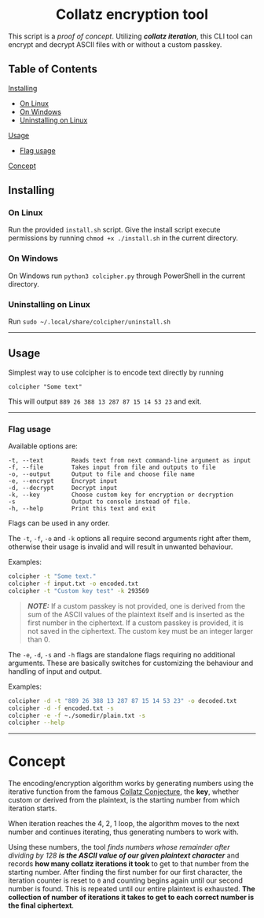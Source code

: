 <h1 align="center">Collatz encryption tool</h1>

This script is a *proof of concept*. Utilizing _**collatz iteration**_, this CLI tool can encrypt and decrypt ASCII files with or without a custom passkey.

## Table of Contents

[Installing](#installing)
* [On Linux](#on-linux)
* [On Windows](#on-windows)
* [Uninstalling on Linux](#uninstalling-on-linux)

[Usage](#usage)
* [Flag usage](#flag-usage)

[Concept](#concept)
## Installing

### On Linux

Run the provided `install.sh` script. Give the install script execute permissions by running `chmod +x ./install.sh` in the current directory.

### On Windows

On Windows run `python3 colcipher.py` through PowerShell in the current directory.

### Uninstalling on Linux

Run `sudo ~/.local/share/colcipher/uninstall.sh`

-----

## Usage

Simplest way to use colcipher is to encode text directly by running
```
colcipher "Some text"
```
This will output `889 26 388 13 287 87 15 14 53 23` and exit.

-----

### Flag usage

Available options are:
```text
-t, --text        Reads text from next command-line argument as input
-f, --file        Takes input from file and outputs to file
-o, --output      Output to file and choose file name
-e, --encrypt     Encrypt input
-d, --decrypt     Decrypt input
-k, --key         Choose custom key for encryption or decryption
-s                Output to console instead of file.
-h, --help        Print this text and exit
```

Flags can be used in any order.

The `-t`, `-f`, `-o` and `-k` options all require second arguments right after them, otherwise their usage is invalid and will result in unwanted behaviour.

Examples:

```bash
colcipher -t "Some text."
colcipher -f input.txt -o encoded.txt
colcipher -t "Custom key test" -k 293569
``` 

> **_NOTE:_**
If a custom passkey is not provided, one is derived from the sum of the ASCII values of the plaintext itself and is inserted as the first number in the ciphertext.
If a custom passkey is provided, it is not saved in the ciphertext.
The custom key must be an integer larger than 0. 

The `-e`, `-d`, `-s` and `-h` flags are standalone flags requiring no additional arguments. These are basically switches for customizing the behaviour and handling of input and output.

Examples:

```bash
colcipher -d -t "889 26 388 13 287 87 15 14 53 23" -o decoded.txt
colcipher -d -f encoded.txt -s
colcipher -e -f ~./somedir/plain.txt -s
colcipher --help
```

-----

# Concept

The encoding/encryption algorithm works by generating numbers using the iterative function from the famous [Collatz Conjecture](https://en.wikipedia.org/wiki/Collatz_conjecture), the **key**, whether custom or derived from the plaintext, is the starting number from which iteration starts. 

When iteration reaches the 4, 2, 1 loop, the algorithm moves to the next number and continues iterating, thus generating numbers to work with.

Using these numbers, the tool *finds numbers whose remainder after dividing by 128* ***is the ASCII value of our given plaintext character*** and records **how many collatz iterations it took** to get to that number from the starting number. After finding the first number for our first character, the iteration counter is reset to `0` and counting begins again until our second number is found. This is repeated until our entire plaintext is exhausted. **The collection of number of iterations it takes to get to each correct number is the final ciphertext**. 

